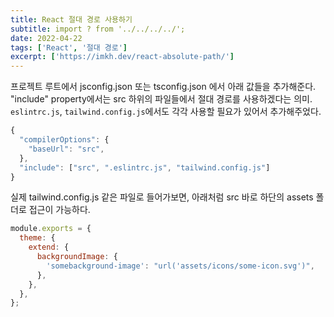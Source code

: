 ```yaml
---
title: React 절대 경로 사용하기
subtitle: import ? from '../../../../';
date: 2022-04-22
tags: ['React', '절대 경로']
excerpt: ['https://imkh.dev/react-absolute-path/']
---
```


프로젝트 루트에서 jsconfig.json 또는 tsconfig.json 에서 아래 값들을 추가해준다. "include" property에서는 src 하위의 파일들에서 절대 경로를 사용하겠다는 의미. `eslintrc.js`, `tailwind.config.js`에서도 각각 사용할 필요가 있어서 추가해주었다.

```js
{
  "compilerOptions": {
    "baseUrl": "src",
  },
  "include": ["src", ".eslintrc.js", "tailwind.config.js"]
}
```

실제 tailwind.config.js 같은 파일로 들어가보면, 아래처럼 src 바로 하단의 assets 폴더로 접근이 가능하다.

```js
module.exports = {
  theme: {
    extend: {
      backgroundImage: {
        'somebackground-image': "url('assets/icons/some-icon.svg')",
      },
    },
  },
};
```
